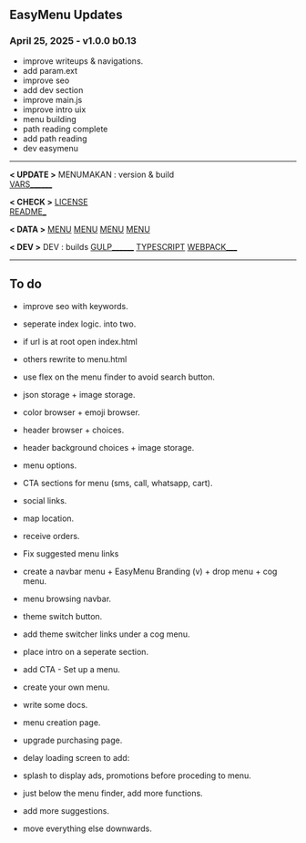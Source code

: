 ## EasyMenu Updates

### April 25, 2025 - v1.0.0 b0.13
- improve writeups & navigations.
- add param.ext
- improve seo
- add dev section
- improve main.js
- improve intro uix
- menu building
- path reading complete
- add path reading
- dev easymenu

------------------------------------------------------------------

**< UPDATE >**
MENUMAKAN : version & build  
[VARS______](/sheety/easymenu/_vars.pug)  

**< CHECK >**
[LICENSE](../../../../ace/easymenu/LICENSE.txt)  
[README_](../../../../ace/easymenu/README.md)  

**< DATA >**
[MENU](../../../../ace/easymenu/settings.json)
[MENU](../../../../ace/easymenu/menuItems.json)
[MENU](../../../../ace/easymenu/menu_A/settings.json)
[MENU](../../../../ace/easymenu/menu_A/menuItems.json)

**< DEV >**
DEV : builds
[GULP______](/gulpfile.js)
[TYPESCRIPT](/tsconfig.json)
[WEBPACK___](/webpack.config.js)

------------------------------------------------------------------

## To do

- improve seo with keywords.

- seperate index logic. into two.
- if url is at root open index.html
- others rewrite to menu.html

- use flex on the menu finder to avoid search button.
- json storage + image storage.
- color browser + emoji browser.
- header browser + choices.
- header background choices + image storage.
- menu options.
- CTA sections for menu (sms, call, whatsapp, cart).
- social links.
- map location.
- receive orders.
- Fix suggested menu links
- create a navbar menu + EasyMenu Branding (v) + drop menu + cog menu.
- menu browsing navbar.
- theme switch button.
- add theme switcher links under a cog menu.
- place intro on a seperate section.
- add CTA - Set up a menu.

- create your own menu.
- write some docs.
- menu creation page.
- upgrade purchasing page.

- delay loading screen to add:
- splash to display ads, promotions before proceding to menu.

- just below the menu finder, add more functions.
- add more suggestions.
- move everything else downwards.